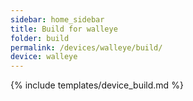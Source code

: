 ```yaml
---
sidebar: home_sidebar
title: Build for walleye
folder: build
permalink: /devices/walleye/build/
device: walleye
---
```

{% include templates/device_build.md %}
